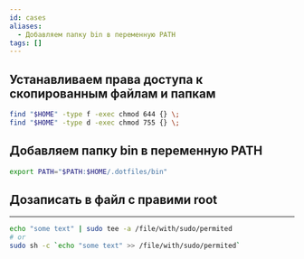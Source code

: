 ```yaml
---
id: cases
aliases:
  - Добавляем папку bin в переменную PATH
tags: []
---
```


## Устанавливаем права доступа к скопированным файлам и папкам

```bash
find "$HOME" -type f -exec chmod 644 {} \;
find "$HOME" -type d -exec chmod 755 {} \;
```


## Добавляем папку bin в переменную PATH
```bash
export PATH="$PATH:$HOME/.dotfiles/bin"
```


## Дозаписать в файл с правими root
---
```bash
echo "some text" | sudo tee -a /file/with/sudo/permited
# or
sudo sh -c `echo "some text" >> /file/with/sudo/permited`
```
